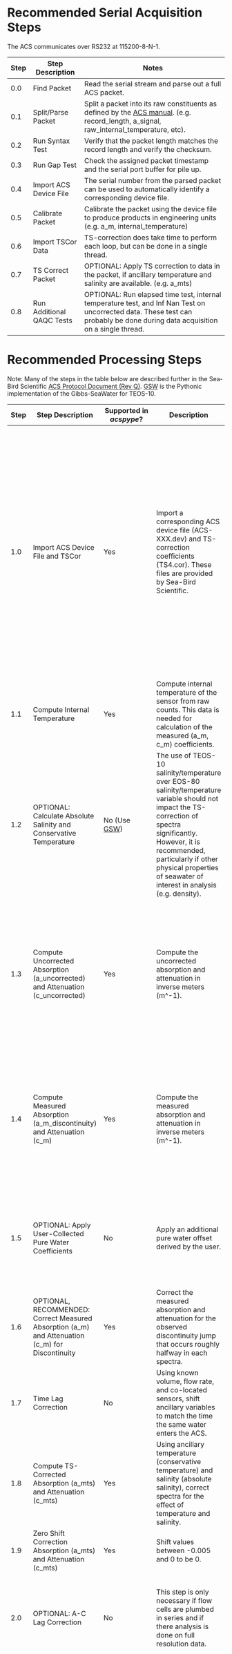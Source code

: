 # Recommended Serial Acquisition Steps
The ACS communicates over RS232 at 115200-8-N-1.

| **Step** | **Step Description**      | **Notes**                                                                                                                                                                                              |
|----------|---------------------------|--------------------------------------------------------------------------------------------------------------------------------------------------------------------------------------------------------|
| 0.0      | Find Packet               | Read the serial stream and parse out a full ACS packet.                                                                                                                                                |
| 0.1      | Split/Parse Packet        | Split a packet into its raw constituents as defined by the [ACS manual](https://www.seabird.com/asset-get.download.jsa?id=69833852764). (e.g. record_length, a_signal, raw_internal_temperature, etc). |
| 0.2      | Run Syntax Test           | Verify that the packet length matches the record length and verify the checksum.                                                                                                                       |
| 0.3      | Run Gap Test              | Check the assigned packet timestamp and the serial port buffer for pile up.                                                                                                                            |
| 0.4      | Import ACS Device File    | The serial number from the parsed packet can be used to automatically identify a corresponding device file.                                                                                            | 
| 0.5      | Calibrate Packet          | Calibrate the packet using the device file to produce products in engineering units (e.g. a_m, internal_temperature)                                                                                   |
| 0.6      | Import TSCor Data         | TS-correction does take time to perform each loop, but can be done in a single thread.                                                                                                                 |                    
| 0.7      | TS Correct Packet         | OPTIONAL: Apply TS correction to data in the packet, if ancillary temperature and salinity are available. (e.g. a_mts)                                                                                 |
| 0.8      | Run Additional QAQC Tests | OPTIONAL: Run elapsed time test, internal temperature test, and Inf Nan Test on uncorrected data. These test can probably be done during data acquisition on a single thread.                          |


# Recommended Processing Steps
Note: Many of the steps in the table below are described further in the Sea-Bird Scientific [ACS Protocol Document (Rev Q)](https://www.seabird.com/asset-get.download.jsa?id=69833852764).
[GSW](https://pypi.org/project/gsw/) is the Pythonic implementation of the Gibbs-SeaWater for TEOS-10.


| **Step** | **Step Description**                                                                             | **Supported in *acspype*?**                                                   | **Description**                                                                                                                                                                                                                                                           | **Notes**                                                                                                                                                                                                                                                                                                                                                                 |
|----------|--------------------------------------------------------------------------------------------------|-------------------------------------------------------------------------------|---------------------------------------------------------------------------------------------------------------------------------------------------------------------------------------------------------------------------------------------------------------------------|---------------------------------------------------------------------------------------------------------------------------------------------------------------------------------------------------------------------------------------------------------------------------------------------------------------------------------------------------------------------------|
| 1.0      | Import ACS Device File and TSCor                                                                 | Yes                                                                           | Import a corresponding ACS device file (ACS-XXX.dev) and TS-correction coefficients (TS4.cor). These files are provided by Sea-Bird Scientific.                                                                                                                           | The TS4.cor file from SBS should be the same for all ACS. *acspype* has these coefficients hardcoded. It is strongly recommended to rename the .dev file to ACS-XXXXX_YYYY-MM-DD.dev, where XXXXX is the zero padded serial number (00011) and YYYY-MM-DD is the date of calibration in the device file, to avoid overwritting device files if stored in the same folder. |
| 1.1      | Compute Internal Temperature                                                                     | Yes                                                                           | Compute internal temperature of the sensor from raw counts. This data is needed for calculation of the measured (a_m, c_m) coefficients.                                                                                                                                  | The external temperature isn't used in processing ACS data, but can also be calculated at this stage.                                                                                                                                                                                                                                                                     |
| 1.2      | OPTIONAL: Calculate Absolute Salinity and Conservative Temperature                               | No (Use [GSW](https://pypi.org/project/gsw/))                                 | The use of TEOS-10 salinity/temperature over EOS-80 salinity/temperature variable should not impact the TS-correction of spectra significantly. However, it is recommended, particularly if other physical properties of seawater of interest in analysis (e.g. density). | This requires a co-located CTD or TSG.                                                                                                                                                                                                                                                                                                                                    |
| 1.3      | Compute Uncorrected Absorption (a_uncorrected) and Attenuation (c_uncorrected)                   | Yes                                                                           | Compute the uncorrected absorption and attenuation in inverse meters (m^-1).                                                                                                                                                                                              | This is the first step in the processing chain where the ACS data is converted from raw counts to engineering units. Comparing uncorrected values may be useful in identifying debris or bubbles in the flow path.                                                                                                                                                        |
| 1.4      | Compute Measured Absorption (a_m_discontinuity) and Attenuation (c_m)                            | Yes                                                                           | Compute the measured absorption and attenuation in inverse meters (m^-1).                                                                                                                                                                                                 | *acspype* uses the measured (m) subscript because the filtration state of the medium is unknown. Use of the particulate-gelbstoff (pg), particulate (p), and gelbstoff (g) subscripts should be applied later at user discretion.                                                                                                                                         |
| 1.5      | OPTIONAL: Apply User-Collected Pure Water Coefficients                                           | No                                                                            | Apply an additional pure water offset derived by the user.                                                                                                                                                                                                                | This may require multiple calibrations. Linear interpolation between two or more user created offsets will help assess and remove sensor drift.                                                                                                                                                                                                                           |
| 1.6      | OPTIONAL, RECOMMENDED: Correct Measured Absorption (a_m) and Attenuation (c_m) for Discontinuity | Yes                                                                           | Correct the measured absorption and attenuation for the observed discontinuity jump that occurs roughly halfway in each spectra.                                                                                                                                          | This step applies a scalar offset to the second half of the spectra to create a smoother spectrum.                                                                                                                                                                                                                                                                        |
| 1.7      | Time Lag Correction                                                                              | No                                                                            | Using known volume, flow rate, and co-located sensors, shift ancillary variables to match the time the same water enters the ACS.                                                                                                                                         | This requires a nearby CTD or TSG and knowledge of the flow rate of water pumped through the ACS.                                                                                                                                                                                                                                                                         |
| 1.8      | Compute TS-Corrected Absorption (a_mts) and Attenuation (c_mts)                                  | Yes                                                                           | Using ancillary temperature (conservative temperature) and salinity (absolute salinity), correct spectra for the effect of temperature and salinity.                                                                                                                      | This requires a nearby CTD or TSG. DO NOT USE THE ACS EXTERNAL TEMPERATURE.                                                                                                                                                                                                                                                                                               |
| 1.9      | Zero Shift Correction Absorption (a_mts) and Attenuation (c_mts)                                 | Yes                                                                           | Shift values between -0.005 and 0 to be 0.                                                                                                                                                                                                                                |                                                                                                                                                                                                                                                                                                                                                                           |
| 2.0      | OPTIONAL: A-C Lag Correction                                                                     | No                                                                            | This step is only necessary if flow cells are plumbed in series and if there analysis is done on full resolution data.                                                                                                                                                    | OPTIONAL: This only applies if the flow cells are plumbed in series and you do not intend to resample to coarser time bins.                                                                                                                                                                                                                                               |
| 3.0      | Interpolate to Common Wavelengths                                                                | Yes                                                                           | Linearly interpolate absorption and attenuation variables to common wavelength bins.                                                                                                                                                                                      | Linear interpolation between wavelength bins is not common in ACS literature. However, this makes it significantly easier to perform scattering correction and for comparision between absorption and attenuation.                                                                                                                                                        |
| 3.1      | Correct Absorption for Scattering Using Baseline and Proportional Methods                        | Yes                                                                           | Perform a user selected scattering correction to absorption.                                                                                                                                                                                                              | Baseline, Fixed, and Proportional Scattering Correction are provided by *acspype*. For scattering correction that requires a reference wavelength, 715nm is commonly used. However, *acspype* provides a function that will estimate an optimal reference wavelength by using the first red wavelength (>700nm) that is closes to zero.                                   |
| 4.0      | Run QAQC Tests                                                                                   | Yes                                                                           | Run QAQC tests (see [Recommended QAQC Tests](# Recommended QAQC Tests) table for recommended tests).                                                                                                                                                                      | Elapsed Time Test, Internal Temperature Test, Inf Nan Test, Gross Range Test                                                                                                                                                                                                                                                                                              |
| 4.1      | Remove Poor Quality Spectra Based on QAQC Test Results                                           | No (Use [Xarray](https://docs.xarray.dev/en/latest/user-guide/indexing.html)) | Remove poor quality spectra from analysis. The results of some may tests provide indication of instrument malfunction, occurrence of debris or bubble in flow, or that the data is suspect because of defined limits in the sensor file.                                  |                                                                                                                                                                                                                                                                                                                                                                           |
| 5.0      | Split into Total (a_pg, c_pg), Particulate (a_p, c_p) and Gelbstoff (a_g, c_g) Measurements      | No                                                                            | At this stage, data can be renamed to match its filtration state. Generally p = pg - g                                                                                                                                                                                    | This stage requires knowledge of the filtration state of the seawater.                                                                                                                                                                                                                                                                                                    |
| 6.0      | Filter and Resample                                                                              | No                                                                            | At this stage, data can be passed through a series of smoothing filters and resampled to user-defined bins.                                                                                                                                                               | This stage requires careful consideration of the required resolution for analysis.                                                                                                                                                                                                                                                                                        |
| 7.0      | Compute Advanced Data Products                                                                   | Yes (Ongoing Development)                                                     | Corrected absorption and attenuation products are used to compute advanced data products (e.g. chlorophyll-a from absorption line height and particulate organic carbon).                                                                                                 | 


# Recommended QAQC Tests
Note: If using *acspype* and a flag of 2 (NOT_EVALUATED) is assigned in these tests, that indicates there was a programmatic failure in the test and an issue should be raised on GitHub.

A flag of 9 (MISSING_DATA) indicates that the input data or ancillary data was missing.

Tests are considered QARTOD tests if they were coded in a way that would satisfy the requirements for the generic QARTOD tests found in each manual (e.g. gap test, syntax test, gross range test, etc). Test that are not QARTOD tests are custom tests developed from information in the ACS manual or are modified forms of a related QARTOD test.

| **Test Name**             | **Test Description**                                                                                                                                                                                                                                                                                                                                                          | **Recommended Settings**                                                        | **Is QARTOD?**                              | **Possible Results** | **Notes**                                                                                                                                                                                                                                                                                                                                                                                                     |
|---------------------------|-------------------------------------------------------------------------------------------------------------------------------------------------------------------------------------------------------------------------------------------------------------------------------------------------------------------------------------------------------------------------------|---------------------------------------------------------------------------------|---------------------------------------------|----------------------|---------------------------------------------------------------------------------------------------------------------------------------------------------------------------------------------------------------------------------------------------------------------------------------------------------------------------------------------------------------------------------------------------------------|
| Gap Test                  | The first stage is to compare the data acquisition time to the host computer clock time. The second stage is to compare the known record length agains the number of bytes in the serial buffer.                                                                                                                                                                              | Time Increment = 0.25 (s)                                                       | Yes                                         | 4, 1                 | This test is generally not performed on archived datasets. If using archived data, users should reach out to the data provider to verify the timestamps or data acquisition protocols.                                                                                                                                                                                                                        |
| Syntax Test               | The first stage checks if the registration bytes occur at the beginning of the packet. The second stage checks if the packet contains a pad byte at the end. The third stage compares the length of the packet agains the size of the packet descriptor. The fourth stage compares the record length against the length of the packet. The fifth stage verifies the checksum. | Not Applicable                                                                  | Yes                                         | 4, 1                 | This test is generally not performed on archived datasets, although it can be recreated when processing ACS packets that have been dumped into binary files.                                                                                                                                                                                                                                                  |
| Elapsed Time Test         | Check the elapsed time in each ACS sample to see if it is collected at a reasonable time since the instrument recieved power. The manufacturer states that the ACS takes up to 10 minutes to warm-up and that data may be questionable during this time. On moorings where power is a commodity, this is may not be possible.                                                 | Fail Threshold = 45000 (ms)<br>Suspect Threshold = 240000 (ms)                  | No (Minimum Side Gross Range Test)          | 4, 3, 1              | The fail and suspect values used in this test depend on the ACS datasets. For moored or profiler time-series, a lower fail/suspect threshold may be best, otherwise significant quantities of the data may be flagged. Users should understand that data collected at the beginning of a power start up sequence may be excessively noisy or contain inaccurate data. This data should be carefully reviewed. | 
| Internal Temperature Test | Check the internal temperature of the ACS to see if it is within the range specified in the device file. Values outside the device calibration range are flagged as suspect.                                                                                                                                                                                                  | Defined in device file and automatically applied.                               | No (Gross Range Test)                       | 3, 1                 | Data outside the calibrated temperature bins may be suspect simply because it exists outside of the calibrated range. A typical calibration range is 2-35 degC. If experiencing waters outside that range, users should request a larger calibration range from SBS.                                                                                                                                          |
| Inf Nan Test              | Check the uncorrected values for Inf and NaN values. Inf and Nan values can appear in uncorrected measurements for a number of reasons. A common reason is that the one or multple reference counts contain the value of 0, which propagate to NaN when performing a log operation and remain at each processing step.                                                        | Not Applicable                                                                  | No (Custom test)                            | 4, 1                 | If a NaN exists in the spectrum, it can probably be discarded. Users should review the surrounding spectrum and the same wavelength bin to determine if the issue is a one-off. Repeated NaNs (or zero reference counts) in uncorrected values may indicate that factory recalibration is needed or an instrument malfunction.                                                                                |
| Gross Range Test          | On TS and scattering corrected spectrum, run the gross range test, which will assign a flag for each wavelength in a spectra.                                                                                                                                                                                                                                                 | Fail Threshold = [0, 10]<br>Suspect Threshold = [0.001,8.5]                     | Yes                                         | 4, 3, 1              | Some may find that this results in fail flags in the red wavelengths, even after correction. This                                                                                                                                                                                                                                                                                                             |
| Blanket Gross Range Test  | Assigns a blanket flag to the entire spectrum if a certain percentage of coefficients across the spectrum are flagged as fail. This is useful for identifying spectra that are not suitable for further processing.                                                                                                                                                           | Ignore Wavelengths = [700, 755]<br>Fail Threshold = 10<br>Suspect Threshold = 5 | No (Modified Gross Range Test)              | 4, 3, 1              | This may be useful for identifying poor quality spectra. Users should review the neigboring spectrum samples to see if the issue is persistent or a one-off. If only one spectrum is found as failed while the neighboring spectrum are ok, then it could probably be removed before analysis is performed without a significant impact on the end result.                                                    | 
| A Greater Than C Test     | Check if scattering corrected absorption is greater than ts-corrected attenuation. Consecutive values in a spectrum and over time may indicate bubbles or a stuck object in the flow cell.                                                                                                                                                                                    | Not Applicable                                                                  | No (Modified Minimum Side Gross Range Test) | 3, 1                 | This test should be used to consider data suspect, but should not be used to immediately remove data.                                                                                                                                                                                                                                                                                                         |
| Rolling Variance Test     | Assigns a flag at each wavelength bin of spectrum if the variance over time exceeds a percentage of the mean. A rolling centered window is used to calculate the variance and a flag is assigned to the central sample.                                                                                                                                                       | Percentage = 25<br>Window Size = 240                                            | No (Custom Test)                            | 3, 1                 | Suspect flags may indicate bubbles or debris in the flow cell.  NOT CURRENTLY IMPLEMENTED.                                                                                                                                                                                                                                                                                                                    |
| Discontinuity Offset Test | Check if the absolute value of the discontinuity offset exceeds a fail threshold or a multiple of the median for the time-series.                                                                                                                                                                                                                                             | Fail Threshold = 10<br>Median Multiplier = 3                                    | No (Custom Test)                            | 4, 3, 1              | Discontinuity offsets that are larger than the fail threshold are flagged as fail. The maximum sensing range of the ACS is used as the default for the fail threshold. In general, discontinuity offsets should be small and within the typical precision of the sensor (+/- 0.003 m^-1). A second option for defining a median multiplier is used to flag data that exceed X times the median as suspect.    |                              